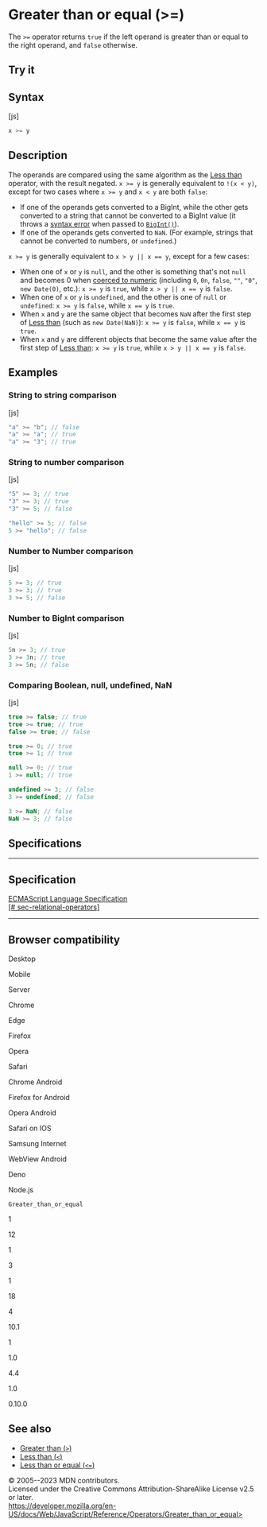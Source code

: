 Greater than or equal (\>=)
===========================

 
The `>=` operator returns `true` if the left operand is greater than or
equal to the right operand, and `false` otherwise.


 
Try it 
------

 



 
Syntax
------

 
 
 
[js]


```js
x >= y
```




 
Description
-----------

 
The operands are compared using the same algorithm as the [Less
than](less_than) operator, with the result negated. `x >= y` is
generally equivalent to `!(x < y)`, except for two cases where `x >= y`
and `x < y` are both `false`:

-   If one of the operands gets converted to a BigInt, while the other
    gets converted to a string that cannot be converted to a BigInt
    value (it throws a [syntax error](../errors/invalid_bigint_syntax)
    when passed to [`BigInt()`](../global_objects/bigint/bigint)).
-   If one of the operands gets converted to `NaN`. (For example,
    strings that cannot be converted to numbers, or `undefined`.)

`x >= y` is generally equivalent to `x > y || x == y`, except for a few
cases:

-   When one of `x` or `y` is `null`, and the other is something that\'s
    not `null` and becomes 0 when [coerced to
    numeric](https://developer.mozilla.org/en-US/docs/Web/JavaScript/Data_structures#numeric_coercion)
    (including `0`, `0n`, `false`, `""`, `"0"`, `new Date(0)`, etc.):
    `x >= y` is `true`, while `x > y || x == y` is `false`.
-   When one of `x` or `y` is `undefined`, and the other is one of
    `null` or `undefined`: `x >= y` is `false`, while `x == y` is
    `true`.
-   When `x` and `y` are the same object that becomes `NaN` after the
    first step of [Less than](less_than) (such as `new Date(NaN)`):
    `x >= y` is `false`, while `x == y` is `true`.
-   When `x` and `y` are different objects that become the same value
    after the first step of [Less than](less_than): `x >= y` is `true`,
    while `x > y || x == y` is `false`.



 
Examples
--------


 
### String to string comparison 

 
 
 
[js]


```js
"a" >= "b"; // false
"a" >= "a"; // true
"a" >= "3"; // true
```




 
### String to number comparison 

 
 
 
[js]


```js
"5" >= 3; // true
"3" >= 3; // true
"3" >= 5; // false

"hello" >= 5; // false
5 >= "hello"; // false
```




 
### Number to Number comparison 

 
 
 
[js]


```js
5 >= 3; // true
3 >= 3; // true
3 >= 5; // false
```




 
### Number to BigInt comparison 

 
 
 
[js]


```js
5n >= 3; // true
3 >= 3n; // true
3 >= 5n; // false
```




 
### Comparing Boolean, null, undefined, NaN 

 
 
 
[js]


```js
true >= false; // true
true >= true; // true
false >= true; // false

true >= 0; // true
true >= 1; // true

null >= 0; // true
1 >= null; // true

undefined >= 3; // false
3 >= undefined; // false

3 >= NaN; // false
NaN >= 3; // false
```




Specifications
--------------

 
  -------------------------------------------------------------------------------------------------------------------------------------
  Specification
  -------------------------------------------------------------------------------------------------------------------------------------
  [ECMAScript Language Specification\
  [\#
  sec-relational-operators]](https://tc39.es/ecma262/multipage/ecmascript-language-expressions.html#sec-relational-operators)

  -------------------------------------------------------------------------------------------------------------------------------------


Browser compatibility 
---------------------

 


Desktop

Mobile

Server

Chrome

Edge

Firefox

Opera

Safari

Chrome Android

Firefox for Android

Opera Android

Safari on IOS

Samsung Internet

WebView Android

Deno

Node.js

`Greater_than_or_equal`

1

12

1

3

1

18

4

10.1

1

1.0

4.4

1.0

0.10.0

 
See also 
--------

 
-   [Greater than (`>`)](greater_than)
-   [Less than (`<`)](less_than)
-   [Less than or equal (`<=`)](less_than_or_equal)



 
© 2005--2023 MDN contributors.\
Licensed under the Creative Commons Attribution-ShareAlike License v2.5
or later.\
https://developer.mozilla.org/en-US/docs/Web/JavaScript/Reference/Operators/Greater_than_or_equal>

